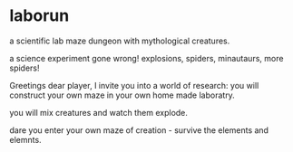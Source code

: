 # laborun

a scientific lab maze dungeon with mythological creatures.

a science experiment gone wrong!
explosions, spiders, minautaurs, more spiders!

Greetings dear player, I invite you into a world of research:
you will construct your own maze in your own home made laboratry.

you will mix creatures and watch them explode.

dare you enter your own maze of creation - survive the elements and elemnts.

